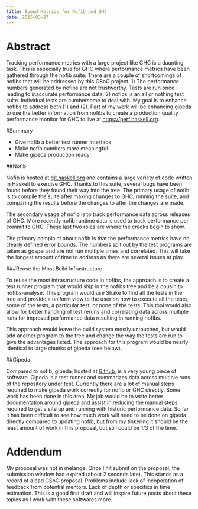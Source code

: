 ```yaml
---
title: Speed Metrics for Nofib and GHC
date: 2015-03-27
---
```


# Abstract
Tracking performance metrics with a large project like GHC is a daunting task.  This is especially true for GHC where performance metrics have been gathered through the nofib suite.  There are a couple of shortcomings of nofibs that will be addressed by this GSoC project.  1) The performance numbers generated by nofibs are not trustworthy.  Tests are run once leading to inaccurate performance data. 2) nofibs is an all or nothing test suite.  Individual tests are cumbersome to deal with.  My goal is to enhance nofibs to address both (1) and (2).  Part of my work will be enhancing gipeda to use the better information from nofibs to create a production quality performance monitor for GHC to live at https://perf.haskell.org.

#Summary

+    Give nofib a better test runner interface
+    Make nofib numbers more meaningful
+    Make gipeda production ready

##Nofib

Nofib is hosted at [git.haskell.org](https://git.haskell.org/nofib.git) and contains a large variety of code written in Haskell to exercise GHC.  Thanks to this suite, several bugs have been found before they found their way into the tree.  The primary usage of nofib is to compile the suite after making changes to GHC, running the suite, and comparing the results before the changes to after the changes are made.

The secondary usage of nofib is to track performance data across releases of GHC.  More recently nofib runtime data is used to track performance per commit to GHC.  These last two roles are where the cracks begin to show.

The primary complaint about nofib is that the performance metrics have no clearly defined error bounds.  The numbers spit out by the test programs are taken as gospel and are not run multiple times and correlated.  This will take the longest amount of time to address as there are several issues at play.

###Reuse the Most Build Infrastructure

To reuse the most infrastructure code in nofibs, the approach is to create a test runner program that would ship in the nofibs tree and be a cousin to nofibs-analyse.  This program would use Shake to find all the tests in the tree and provide a uniform view to the user on how to execute all the tests, some of the tests, a particular test, or none of the tests.  This tool would also allow for better handling of test reruns and correlating data across multiple runs for improved performance data resulting in running nofibs. 

This approach would leave the build system mostly untouched, but would add another program to the tree and change the way the tests are run to give the advantages listed.  The approach for this program would be nearly identical to large chunks of gipeda (see below). 

##Gipeda

Compared to nofib, gipeda, hosted at [Github](https://github.com/nomeata/gipeda.git), is a very young piece of software.  Gipeda is a test runner and summarizes data across multiple runs of the repository under test.  Currently there are a lot of manual steps required to make gipeda work correctly for nofib or GHC directly.  Some work has been done in this area.  My job would be to write better documentation around gipeda and assist in reducing the manual steps required to get a site up and running with historic performance data.  So far it has been difficult to see how much work will need to be done on gipeda directly compared to updating nofib, but from my tinkering it should be the least amount of work in this proposal, but still could be 1/3 of the time.

# Addendum

My proposal was not in melange. Once I hit submit on the proposal, the submission window had expired (about 2 seconds late).  This stands as a record of a bad GSoC proposal.  Problems include lack of incoporation of feedback from potential mentors.  Lack of depth or specifics in time estimation.  This is a good first draft and will inspire future posts about these topics as I work with these softwares more.

